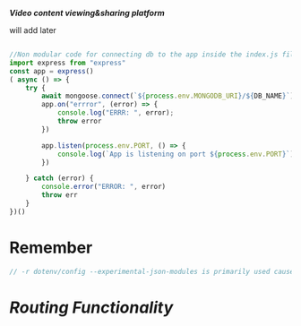 ***Video content viewing&sharing platform***

will add later
``` javascript

//Non modular code for connecting db to the app inside the index.js file
import express from "express"
const app = express()
( async () => {
    try {
        await mongoose.connect(`${process.env.MONGODB_URI}/${DB_NAME}`)
        app.on("errror", (error) => {
            console.log("ERRR: ", error);
            throw error
        })

        app.listen(process.env.PORT, () => {
            console.log(`App is listening on port ${process.env.PORT}`);
        })

    } catch (error) {
        console.error("ERROR: ", error)
        throw err
    }
})()
```


#






# Remember
```c
// -r dotenv/config --experimental-json-modules is primarily used cause modular approach in dotenv is still experimental
```




# ***Routing Functionality***
